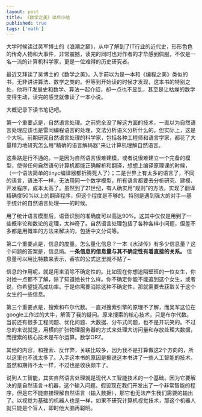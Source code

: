 ```yaml
---
layout: post
title: 《数学之美》读后小结
published: true
tags: ['math']
---
```


大学时候读过吴军博士的《浪潮之巅》，从中了解到了IT行业的近代史，形形色色的传奇人物和大事件，非常震撼，读完的同时也对作者的才华感到佩服，不仅是一名一流的计算机科学家，更是一位难得的历史研究者。

最近又拜读了吴博士的《数学之美》。入手前以为是一本和《编程之美》类似的书，无非讲讲算法、数学之类的。但等到开始读的时候才发现，这本书的特别之处，他将IT发展史和数学、算法一起介绍，却一点也不显乱，甚至是让枯燥的数学变得生动，读完的感觉就像读了一本小说。

大概记录下读书笔记吧。

<!--more-->

第一个重要点是，自然语言处理。之前完全没了解这方面的技术，一直以为自然语言处理应该也是雷同编程语言的处理，文法分析语义分析什么的。但实际上，这是个大坑。前期研究自然语言处理的科学家，包括各种工程师和语言学家，都花了大量精力地研究怎么用“精确的语言解码器"来让计算机理解自然语言。

这条路是行不通的。一是因为自然语言很难建模，或者说很难建立一个完备的模型，使得任何自然语句计算机都能正确解析和翻译，想想上编译原理课的时候，（一个语法简单的tinyc编译器都折腾死人了）；二是世界上有太多的语言了，不同的语言，语法不一样，无法用同一个数学模型，所有语言都要去分析研究、建模、开发程序，成本太高了。虽然到了21世纪，有人确实用“规则”的方法，实现了翻译精确度50%以上的翻译程序，但这个程度是不够的。特别是遇到强大的对手—基于统计的自然语言处理——的时候。

用了统计语言模型后，语音识别的准确度可以高达90%。这其中仅仅是用到了一些概率论和数论的定理，太神奇了。自然语言处理包括了各种各样小问题，但差不多都是用概率的方法来解决的，包括中文分词等。


第二个重要点是，信息的度量。怎么量化信息？一本《水浒传》有多少信息量？这个问题的答案是，信息熵。**一条信息的信息量与其不确定性有着直接的关系。** 信息量可以用比特数来表示，香农的公式这里就不贴了~

信息的作用呢，就是用来消除不确定性的。比如现在你想追隔壁班的一位女生，你对她一点都不了解，除了知道她长什么样。你不确定你能不能追到这个女生，或者说，你希望提高成功率。于是你需要消除这种不确定性，那就需要去获取关于这个女生的一些信息。

第三个重要点是，搜索和布尔代数。一直对搜索引擎的原理不了解，而吴军这位在google工作过的大牛，解答了我的疑问。原来搜索的核心技术，只是布尔代数。当前还有很多工程问题、优化问题、大数据、分布式问题，也不是开玩笑的。不过总的来说就是，用横向扩张物理服务器的方式来处理大访问量和存放处理大数据，而搜索的核心技术是布尔运算。数学ORZ。

其他的内容，和搜索、反作弊，关联比较多，因为我不是打算做这2个方向的，所以这里也不说太多了。入手这本书的原因是据说这本书讲了一些人工智能的技术。虽然和期待不太一样，不过也是收获颇丰了。

说到人工智能，其实自然语言处理就是现代人工智能技术的一个基础。因为它要解决的是自然语言->机器，这个输入问题。假设现在我们开发出了一个非常智能的程序，但是它不能直接理解自然语言（输入数据），那它也无法产生我们需要的输出了。以视觉为基础的机器人也是一样，如果不研究计算机视觉技术，那这个机器人就只能是个盲人，即时他大脑再聪明。




